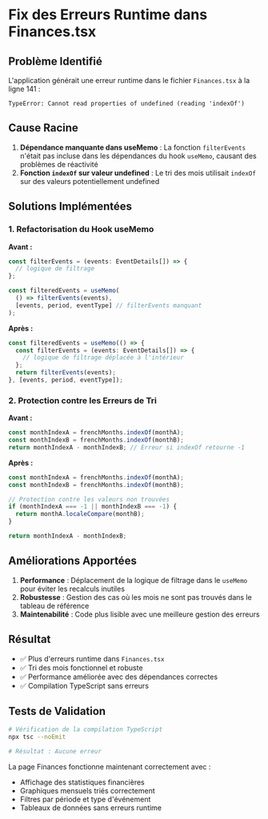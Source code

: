# Fix des Erreurs Runtime dans Finances.tsx

## Problème Identifié

L'application générait une erreur runtime dans le fichier `Finances.tsx` à la ligne 141 :

```
TypeError: Cannot read properties of undefined (reading 'indexOf')
```

## Cause Racine

1. **Dépendance manquante dans useMemo** : La fonction `filterEvents` n'était pas incluse dans les dépendances du hook `useMemo`, causant des problèmes de réactivité
2. **Fonction `indexOf` sur valeur undefined** : Le tri des mois utilisait `indexOf` sur des valeurs potentiellement undefined

## Solutions Implémentées

### 1. Refactorisation du Hook useMemo

**Avant :**

```typescript
const filterEvents = (events: EventDetails[]) => {
  // logique de filtrage
};

const filteredEvents = useMemo(
  () => filterEvents(events),
  [events, period, eventType] // filterEvents manquant
);
```

**Après :**

```typescript
const filteredEvents = useMemo(() => {
  const filterEvents = (events: EventDetails[]) => {
    // logique de filtrage déplacée à l'intérieur
  };
  return filterEvents(events);
}, [events, period, eventType]);
```

### 2. Protection contre les Erreurs de Tri

**Avant :**

```typescript
const monthIndexA = frenchMonths.indexOf(monthA);
const monthIndexB = frenchMonths.indexOf(monthB);
return monthIndexA - monthIndexB; // Erreur si indexOf retourne -1
```

**Après :**

```typescript
const monthIndexA = frenchMonths.indexOf(monthA);
const monthIndexB = frenchMonths.indexOf(monthB);

// Protection contre les valeurs non trouvées
if (monthIndexA === -1 || monthIndexB === -1) {
  return monthA.localeCompare(monthB);
}

return monthIndexA - monthIndexB;
```

## Améliorations Apportées

1. **Performance** : Déplacement de la logique de filtrage dans le `useMemo` pour éviter les recalculs inutiles
2. **Robustesse** : Gestion des cas où les mois ne sont pas trouvés dans le tableau de référence
3. **Maintenabilité** : Code plus lisible avec une meilleure gestion des erreurs

## Résultat

- ✅ Plus d'erreurs runtime dans `Finances.tsx`
- ✅ Tri des mois fonctionnel et robuste
- ✅ Performance améliorée avec des dépendances correctes
- ✅ Compilation TypeScript sans erreurs

## Tests de Validation

```bash
# Vérification de la compilation TypeScript
npx tsc --noEmit

# Résultat : Aucune erreur
```

La page Finances fonctionne maintenant correctement avec :

- Affichage des statistiques financières
- Graphiques mensuels triés correctement
- Filtres par période et type d'événement
- Tableaux de données sans erreurs runtime
